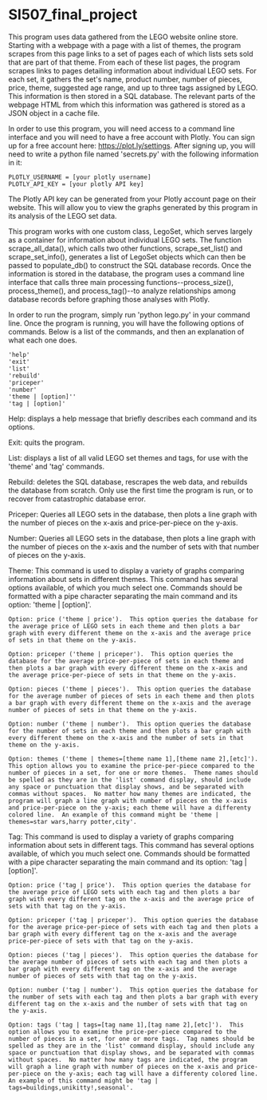 # SI507_final_project

This program uses data gathered from the LEGO website online store.  Starting with a webpage with a page with a list of themes, the program scrapes from this page links to a set of pages each of which lists sets sold that are part of that theme.  From each of these list pages, the program scrapes links to pages detailing information about individual LEGO sets.  For each set, it gathers the set's name, product number, number of pieces, price, theme, suggested age range, and up to three tags assigned by LEGO.  This information is then stored in a SQL database.  The relevant parts of the webpage HTML from which this information was gathered is stored as a JSON object in a cache file.

In order to use this program, you will need access to a command line interface and you will need to have a free account with Plotly.  You can sign up for a free account here: https://plot.ly/settings.  After signing up, you will need to write a python file named 'secrets.py' with the following information in it:

	PLOTLY_USERNAME = [your plotly username]
	PLOTLY_API_KEY = [your plotly API key]

The Plotly API key can be generated from your Plotly account page on their website.  This will allow you to view the graphs generated by this program in its analysis of the LEGO set data.

This program works with one custom class, LegoSet, which serves largely as a container for information about individual LEGO sets.  The function scrape_all_data(), which calls two other functions, scrape_set_list() and scrape_set_info(), generates a list of LegoSet objects which can then be passed to populate_db() to construct the SQL database records.  Once the information is stored in the database, the program uses a command line interface that calls three main processing functions--process_size(), process_theme(), and process_tag()--to analyze relationships among database records before graphing those analyses with Plotly.

In order to run the program, simply run 'python lego.py' in your command line.  Once the program is running, you will have the following options of commands.  Below is a list of the commands, and then an explanation of what each one does.

	'help'
	'exit'
	'list'
	'rebuild'
	'priceper'
	'number'
	'theme | [option]''
	'tag | [option]'

Help: displays a help message that briefly describes each command and its options.

Exit: quits the program.

List: displays a list of all valid LEGO set themes and tags, for use with the 'theme' and 'tag' commands.

Rebuild: deletes the SQL database, rescrapes the web data, and rebuilds the database from scratch.  Only use the first time the program is run, or to recover from catastrophic database error.

Priceper: Queries all LEGO sets in the database, then plots a line graph with the number of pieces on the x-axis and price-per-piece on the y-axis.

Number: Queries all LEGO sets in the database, then plots a line graph with the number of pieces on the x-axis and the number of sets with that number of pieces on the y-axis.

Theme: This command is used to display a variety of graphs comparing information about sets in different themes.  This command has several options available, of which you much select one.  Commands should be formatted with a pipe character separating the main command and its option: 'theme | [option]'.

	Option: price ('theme | price').  This option queries the database for the average price of LEGO sets in each theme and then plots a bar graph with every different theme on the x-axis and the average price of sets in that theme on the y-axis.

	Option: priceper ('theme | priceper').  This option queries the database for the average price-per-piece of sets in each theme and then plots a bar graph with every different theme on the x-axis and the average price-per-piece of sets in that theme on the y-axis.

	Option: pieces ('theme | pieces').  This option queries the database for the average number of pieces of sets in each theme and then plots a bar graph with every different theme on the x-axis and the average number of pieces of sets in that theme on the y-axis.

	Option: number ('theme | number').  This option queries the database for the number of sets in each theme and then plots a bar graph with every different theme on the x-axis and the number of sets in that theme on the y-axis.

	Option: themes ('theme | themes=[theme name 1],[theme name 2],[etc]').  This option allows you to examine the price-per-piece compared to the number of pieces in a set, for one or more themes.  Theme names should be spelled as they are in the 'list' command display, should include any space or punctuation that display shows, and be separated with commas without spaces.  No matter how many themes are indicated, the program will graph a line graph with number of pieces on the x-axis and price-per-piece on the y-axis; each theme will have a differenty colored line.  An example of this command might be 'theme | themes=star wars,harry potter,city'.

Tag: This command is used to display a variety of graphs comparing information about sets in different tags.  This command has several options available, of which you much select one.  Commands should be formatted with a pipe character separating the main command and its option: 'tag | [option]'.

	Option: price ('tag | price').  This option queries the database for the average price of LEGO sets with each tag and then plots a bar graph with every different tag on the x-axis and the average price of sets with that tag on the y-axis.

	Option: priceper ('tag | priceper').  This option queries the database for the average price-per-piece of sets with each tag and then plots a bar graph with every different tag on the x-axis and the average price-per-piece of sets with that tag on the y-axis.

	Option: pieces ('tag | pieces').  This option queries the database for the average number of pieces of sets with each tag and then plots a bar graph with every different tag on the x-axis and the average number of pieces of sets with that tag on the y-axis.

	Option: number ('tag | number').  This option queries the database for the number of sets with each tag and then plots a bar graph with every different tag on the x-axis and the number of sets with that tag on the y-axis.

	Option: tags ('tag | tags=[tag name 1],[tag name 2],[etc]').  This option allows you to examine the price-per-piece compared to the number of pieces in a set, for one or more tags.  Tag names should be spelled as they are in the 'list' command display, should include any space or punctuation that display shows, and be separated with commas without spaces.  No matter how many tags are indicated, the program will graph a line graph with number of pieces on the x-axis and price-per-piece on the y-axis; each tag will have a differenty colored line.  An example of this command might be 'tag | tags=buildings,unikitty!,seasonal'.